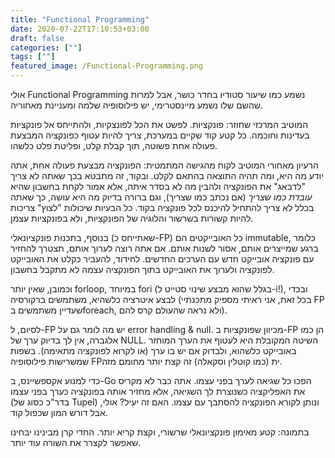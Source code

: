 ```yaml
---
title: "Functional Programming"
date: 2020-07-22T17:10:53+03:00
draft: false
categories: [""]
tags: [""]
featured_image: /Functional-Programming.png
---
```


אולי Functional Programming נשמע כמו שיעור סטודיו בחדר כושר, אבל למרות שהשם שלו נשמע מיינסטרימי, יש פילוסופיה שלמה ומעניינת מאחוריה.

המוטיב המרכזי שחוזר: פונקציות. לפשט את הכל לפונצקיות, ולהתייחס אל פונקציות בעדינות וחוכמה. כל קטע קוד שקיים במערכת, צריך להיות עטוף כפונקציה המבצעת פעולה אחת פשוטה, תוך קבלת קלט, ופליטת פלט כלשהו.

הרעיון מאחורי המוטיב לקוח מהגישה המתמטית: הפונקציה מבצעת פעולה אחת, אתה יודע מה היא, ומה תהיה התוצאה בהתאם לקלט.
 ובקוד, זה מתבטא בכך שאתה לא צריך "לדבאג" את הפונקציה ולהבין מה לא בסדר איתה, אלא אמור לקחת בחשבון שהיא *עובדת כמו שצריך* (אם נכתב כמו שצריך), וגם ברורה בדיוק מה היא עושה, כך שאתה בכלל לא צריך להתחיל להיכנס לכל פונקציה בקוד. כל הבעיות שיכולות "לצוץ" צריכות להיות קשורות בשרשור והלוגיה של הפונקציות, ולא בפונקציות עצמן.
 
בנוסף, בתכנות פונקציונאלי (שאתייחס כ-FP) כל האובייקטים הם immutable, כלומר ברגע שמייצרים אותם, אסור לשנות אותם. אם אתה רוצה לערוך אותם, תצטרך להחזיר עם פונקציה אובייקט חדש עם הערכים החדשים. לחידוד, להעביר כקלט את האובייקט לפונקציה ולערוך את האובייקט בתוך הפונקציה
עצמה לא מתקבל בחשבון.

וכמובן, שאין יותר forloop, במיוחד fori (בגלל שהוא מבצע שינוי סטייט ל-i!), ובכדי לבצע איטרציה כלשהיא, משתמשים ברקורסיה (בכל זאת, אני ראיתי מספיק מתכנתיי FP שעדיין משתמשים בforeach, ולא נראה שהעולם קרס להם).

לסיום, ל-FP יש מה לומר גם על error handling & null. מכיוון שפונקציות ב-FP הן כמו אלגברה, אין לך בדיוק ערך של NULL. השיטה המקובלת היא לעטוף את הערך המוחזר באובייקט כלשהוא, ולבדוק אם יש בו ערך (או לקרוא לפונקציה מתאימה). בשפות שמשרישות פילוסופיה FPית (כמו קוטלין וסקאלה) זה קצת יותר מחומם מזה.

כדי למנוע אקספשיינס, ב-Go הפכו כל שגיאה לערך בפני עצמו. אתה כבר לא מקריס את האפליקציה כשנוצרת לך השגיאה, אלא מחזיר אותה בפונקציה כערך בפני עצמו (בדר"כ כסוג של Tupel) ונותן לקורא הפונקציה להסתבך עם עצמו. האם זה יעיל? אולי, אבל דורש המון שכפול קוד.

בתמונה: קטע מאימון פונקציונאלי שרשורי, וקצת קריא יותר. החדי קרן מבינינו יבחינו שאפשר לקצרר את השורה עוד יותר.
